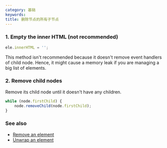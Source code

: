 ```yaml
---
category: 基础
keywords:
title: 删除节点的所有子节点
---
```


### 1. Empty the inner HTML (not recommended)

```js
ele.innerHTML = '';
```

This method isn't recommended because it doesn't remove event handlers of child node. Hence, it might cause a memory leak if you are managing a big list of elements.

### 2. Remove child nodes

Remove its child node until it doesn't have any children.

```js
while (node.firstChild) {
    node.removeChild(node.firstChild);
}
```

### See also

-   [Remove an element](/remove-an-element)
-   [Unwrap an element](/unwrap-an-element)
